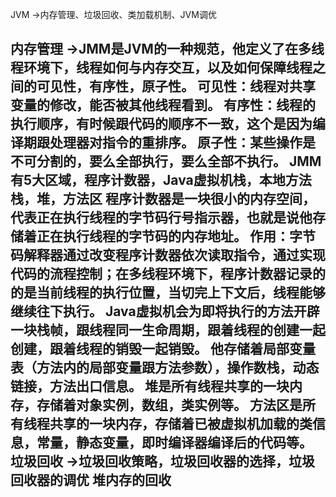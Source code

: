 JVM ->内存管理、垃圾回收、类加载机制、JVM调优

内存管理 ->JMM是JVM的一种规范，他定义了在多线程环境下，线程如何与内存交互，以及如何保障线程之间的可见性，有序性，原子性。
可见性：线程对共享变量的修改，能否被其他线程看到。
有序性：线程的执行顺序，有时候跟代码的顺序不一致，这个是因为编译期跟处理器对指令的重排序。
原子性：某些操作是不可分割的，要么全部执行，要么全部不执行。
JMM有5大区域，程序计数器，Java虚拟机栈，本地方法栈，堆，方法区
程序计数器是一块很小的内存空间，代表正在执行线程的字节码行号指示器，也就是说他存储着正在执行线程的字节码的内存地址。
作用：字节码解释器通过改变程序计数器依次读取指令，通过实现代码的流程控制；在多线程环境下，程序计数器记录的的是当前线程的执行位置，当切完上下文后，线程能够继续往下执行。
Java虚拟机会为即将执行的方法开辟一块栈帧，跟线程同一生命周期，跟着线程的创建一起创建，跟着线程的销毁一起销毁。
他存储着局部变量表（方法内的局部变量跟方法参数），操作数栈，动态链接，方法出口信息。
堆是所有线程共享的一块内存，存储着对象实例，数组，类实例等。
方法区是所有线程共享的一块内存，存储着已被虚拟机加载的类信息，常量，静态变量，即时编译器编译后的代码等。
垃圾回收 ->垃圾回收策略，垃圾回收器的选择，垃圾回收器的调优
堆内存的回收
----------------------------------------------------------------------------------------------------


